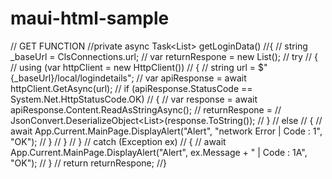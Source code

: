 # maui-html-sample

//              GET FUNCTION
    //private async Task<List<StatusModelClass>> getLoginData()
    //{
    //    string _baseUrl = ClsConnections.url;
    //    var returnRespone = new List<StatusModelClass>();
    //    try
    //    {
    //        using (var httpClient = new HttpClient())
    //        {
    //            string url = $"{_baseUrl}/local/logindetails";
    //            var apiResponse = await httpClient.GetAsync(url);
    //            if (apiResponse.StatusCode == System.Net.HttpStatusCode.OK)
    //            {
    //                var response = await apiResponse.Content.ReadAsStringAsync();
    //                returnRespone =
    //                    JsonConvert.DeserializeObject<List<StatusModelClass>>(response.ToString());
    //            }
    //            else
    //            {
    //                await App.Current.MainPage.DisplayAlert("Alert", "network Error | Code : 1", "OK");
    //            }
    //        }
    //    }
    //    catch (Exception ex)
    //    {
    //        await App.Current.MainPage.DisplayAlert("Alert", ex.Message + " | Code : 1A", "OK");
    //    }
    //    return returnRespone;
    //}